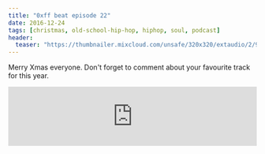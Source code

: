 ```yaml
---
title: "0xff beat episode 22"
date: 2016-12-24
tags: [christmas, old-school-hip-hop, hiphop, soul, podcast]
header:
  teaser: "https://thumbnailer.mixcloud.com/unsafe/320x320/extaudio/2/9/a/f/4ca5-077e-4525-9c6c-858aa697b736"
---
```


Merry Xmas everyone. Don't forget to comment about your favourite track for this year.

<iframe width="100%" height="120" src="https://www.mixcloud.com/widget/iframe/?hide_cover=1&light=1&feed=%2F0xff-beat%2F0xff-beat-episode-22%2F" frameborder="0" ></iframe>
